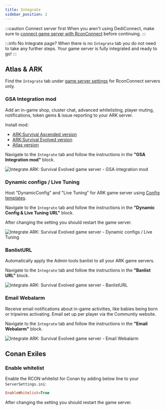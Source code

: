 ```yaml
---
title: Integrate
sidebar_position: 2
---
```


:::caution Connect server first
When you aren't using DediConnect, make sure to [connect game server with RconConnect](/getting_started/rconconnect/getting_started) before continuing.
:::

:::info No Integrate page?
When there is no `Integrate` tab you do not need to take any further steps. Your game server is fully integrated and ready to go!
:::

## Atlas & ARK

Find the `Integrate` tab under [game server settings](/dashboard/game_servers/getting_started#settings) for RconConnect servers only.


### GSA Integration mod
Add an in-game shop, cluster chat, advanced whitelisting, player muting, notifications, token gems & issue reporting to your ARK server.

Install mod:
- [ARK:Survival Ascended version](https://legacy.curseforge.com/ark-survival-ascended/mods/gameserverapp-integration)
- [ARK:Survival Evolved version](https://steamcommunity.com/sharedfiles/filedetails/?id=2107956699)
- [Atlas version](https://steamcommunity.com/sharedfiles/filedetails/?id=2108685945)

Navigate to the `Integrate` tab and follow the instructions in the __"GSA Integration mod"__ block.

![Integrate ARK: Survival Evolved game server - GSA integration mod](/img/getting_started/rconconnect/integrate/ark_atlas_integration_mod.jpg)

### Dynamic configs / Live Tuning
Host "DynamicConfig" and "Live Tuning" for ARK game server using [Config templates](/dashboard/game_servers/config_templates#game-config).

Navigate to the `Integrate` tab and follow the instructions in the __"Dynamic Config & Live Tuning URL"__ block.

After changing the setting you should restart the game server.

![Integrate ARK: Survival Evolved game server - Dynamic configs / Live Tuning](/img/getting_started/rconconnect/integrate/ark_atlas_dynamicconfig_live_tuning_url.jpg)

### BanlistURL
Automatically apply the Admin tools banlist to all your ARK game servers.

Navigate to the `Integrate` tab and follow the instructions in the __"Banlist URL"__ block.

![Integrate ARK: Survival Evolved game server - BanlistURL](/img/getting_started/rconconnect/integrate/ark_atlas_banlisturl.jpg)

### Email Webalarm
Receive email notifications about in-game activities, like babies being born or tripwires activating. Email set up per player via the Communtiy website.

Navigate to the `Integrate` tab and follow the instructions in the __"Email Webalarm"__ block.

![Integrate ARK: Survival Evolved game server - Email Webalarm](/img/getting_started/rconconnect/integrate/ark_atlas_email_webalarm.jpg)


## Conan Exiles

### Enable whitelist

Enable the RCON whitelist for Conan by adding below line to your `ServerSettings.ini`:
```ini
EnableWhitelist=True
```

After changing the setting you should restart the game server.
